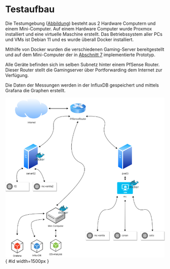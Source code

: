# Testaufbau

Die Testumgebung ([Abbildung](#id)) besteht aus 2 Hardware Computern und einem Mini-Computer. Auf einem Hardware Computer wurde Proxmox installiert und eine virtuelle Maschine erstellt. Das Betriebssystem aller PCs und VMs ist Debian 11 und es wurde überall Docker installiert. 

Mithilfe von Docker wurden die verschiedenen Gaming-Server bereitgestellt und auf dem Mini-Computer der in [Abschnitt 7](#implementierung) implementierte Prototyp. 

Alle Geräte befinden sich im selben Subnetz hinter einem PfSense Router. Dieser Router stellt die Gamingserver über Portforwarding dem Internet zur Verfügung.

Die Daten der Messungen werden in der InfluxDB gespeichert und mittels Grafana die Graphen erstellt.


![Testaufbau](./images/Testaufbau.png){ #id width=1500px  }
